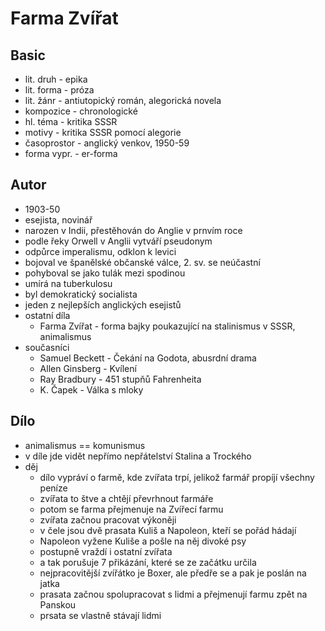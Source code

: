 # Farma Zvířat

## Basic

- lit. druh - epika
- lit. forma - próza
- lit. žánr - antiutopický román, alegorická novela
- kompozice - chronologické
- hl. téma - kritika SSSR
- motivy - kritika SSSR pomocí alegorie
- časoprostor - anglický venkov, 1950-59
- forma vypr. - er-forma

## Autor 

- 1903-50
- esejista, novinář
- narozen v Indii, přestěhován do Anglie v prnvím roce
- podle řeky Orwell v Anglii vytváří pseudonym
- odpůrce imperalismu, odklon k levici
- bojoval ve španělské občanské válce, 2. sv. se neúčastní
- pohyboval se jako tulák mezi spodinou
- umírá na tuberkulosu
- byl demokratický socialista
- jeden z nejlepších anglických esejistů
- ostatní díla
    - Farma Zvířat - forma bajky poukazující na stalinismus v SSSR, animalismus
- současníci
    - Samuel Beckett - Čekání na Godota, abusrdní drama
    - Allen Ginsberg - Kvílení
    - Ray Bradbury - 451 stupňů Fahrenheita
    - K. Čapek - Válka s mloky


## Dílo

- animalismus == komunismus
- v díle jde vidět nepřímo nepřátelství Stalina a Trockého
- děj
    - dílo vypráví o farmě, kde zvířata trpí, jelikož farmář propíjí všechny peníze
    - zvířata to štve a chtějí převrhnout farmáře
    - potom se farma přejmenuje na Zvířecí farmu
    - zvířata začnou pracovat výkoněji
    - v čele jsou dvě prasata Kuliš a Napoleon, kteří se pořád hádají
    - Napoleon vyžene Kuliše a pošle na něj divoké psy
    - postupně vraždí i ostatní zvířata
    - a tak porušuje 7 přikázání, které se ze začátku určila
    - nejpracovitější zvířátko je Boxer, ale předře se a pak je poslán na jatka
    - prasata začnou spolupracovat s lidmi a přejmenují farmu zpět na Panskou
    - prsata se vlastně stávají lidmi